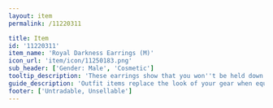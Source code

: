 ```yaml
---
layout: item
permalink: /11220311

title: Item
id: '11220311'
item_name: 'Royal Darkness Earrings (M)'
icon_url: 'item/icon/11250183.png'
sub_header: ['Gender: Male', 'Cosmetic']
tooltip_description: 'These earrings show that you won''t be held down by the chains of symmetry.'
guide_description: 'Outfit items replace the look of your gear when equipped.'
footer: ['Untradable, Unsellable']
---
```

